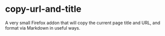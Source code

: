 # copy-url-and-title

A very small Firefox addon that will copy the current page title and URL, and format via Markdown in useful ways.
